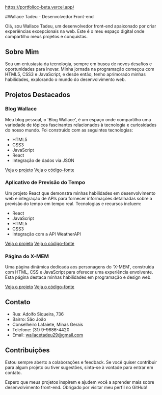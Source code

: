 

https://portfolioc-beta.vercel.app/

#Wallace Tadeu - Desenvolvedor Front-end

Olá, sou Wallace Tadeu, um desenvolvedor front-end apaixonado por criar experiências excepcionais na web. Este é o meu espaço digital onde compartilho meus projetos e conquistas.

## Sobre Mim

Sou um entusiasta da tecnologia, sempre em busca de novos desafios e oportunidades para inovar. Minha jornada na programação começou com HTML5, CSS3 e JavaScript, e desde então, tenho aprimorado minhas habilidades, explorando o mundo do desenvolvimento web.

## Projetos Destacados

### Blog Wallace
Meu blog pessoal, o 'Blog Wallace', é um espaço onde compartilho uma variedade de tópicos fascinantes relacionados à tecnologia e curiosidades do nosso mundo. Foi construído com as seguintes tecnologias:
- HTML5
- CSS3
- JavaScript
- React
- Integração de dados via JSON

[Veja o projeto](link_do_projeto)
[Veja o código-fonte](link_do_github)

### Aplicativo de Previsão do Tempo
Um projeto React que demonstra minhas habilidades em desenvolvimento web e integração de APIs para fornecer informações detalhadas sobre a previsão do tempo em tempo real. Tecnologias e recursos incluem:
- React
- JavaScript
- HTML5
- CSS3
- Integração com a API WeatherAPI

[Veja o projeto](link_do_projeto)
[Veja o código-fonte](link_do_github)

### Página do X-MEM
Uma página dinâmica dedicada aos personagens do 'X-MEM', construída com HTML, CSS e JavaScript para oferecer uma experiência envolvente. Esta página destaca minhas habilidades em programação e design web.

[Veja o projeto](link_do_projeto)
[Veja o código-fonte](link_do_github)

## Contato

- Rua: Adolfo Siqueira, 736
- Bairro: São João
- Conselheiro Lafaiete, Minas Gerais
- Telefone: (31) 9-9686-4420
- Email: wallacetadeu29@gmail.com

## Contribuições

Estou sempre aberto a colaborações e feedback. Se você quiser contribuir para algum projeto ou tiver sugestões, sinta-se à vontade para entrar em contato.

Espero que meus projetos inspirem e ajudem você a aprender mais sobre desenvolvimento front-end. Obrigado por visitar meu perfil no GitHub!




 


